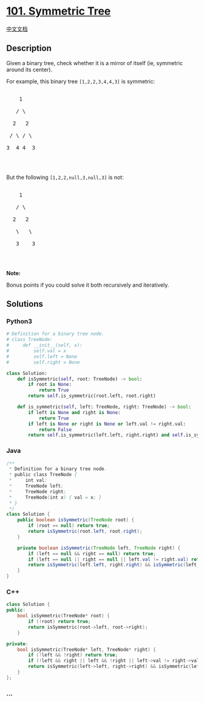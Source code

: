 # [101. Symmetric Tree](https://leetcode.com/problems/symmetric-tree)

[中文文档](/solution/0100-0199/0101.Symmetric%20Tree/README.md)

## Description

<p>Given a binary tree, check whether it is a mirror of itself (ie, symmetric around its center).</p>

<p>For example, this binary tree <code>[1,2,2,3,4,4,3]</code> is symmetric:</p>

<pre>

    1

   / \

  2   2

 / \ / \

3  4 4  3

</pre>

<p>&nbsp;</p>

<p>But the following <code>[1,2,2,null,3,null,3]</code> is not:</p>

<pre>

    1

   / \

  2   2

   \   \

   3    3

</pre>

<p>&nbsp;</p>

<p><b>Note:</b><br />

Bonus points if you could solve it both recursively and iteratively.</p>

## Solutions

<!-- tabs:start -->

### **Python3**

```python
# Definition for a binary tree node.
# class TreeNode:
#     def __init__(self, x):
#         self.val = x
#         self.left = None
#         self.right = None

class Solution:
    def isSymmetric(self, root: TreeNode) -> bool:
        if root is None:
            return True
        return self.is_symmetric(root.left, root.right)

    def is_symmetric(self, left: TreeNode, right: TreeNode) -> bool:
        if left is None and right is None:
            return True
        if left is None or right is None or left.val != right.val:
            return False
        return self.is_symmetric(left.left, right.right) and self.is_symmetric(left.right, right.left)
```

### **Java**

```java
/**
 * Definition for a binary tree node.
 * public class TreeNode {
 *     int val;
 *     TreeNode left;
 *     TreeNode right;
 *     TreeNode(int x) { val = x; }
 * }
 */
class Solution {
    public boolean isSymmetric(TreeNode root) {
        if (root == null) return true;
        return isSymmetric(root.left, root.right);
    }

    private boolean isSymmetric(TreeNode left, TreeNode right) {
        if (left == null && right == null) return true;
        if (left == null || right == null || left.val != right.val) return false;
        return isSymmetric(left.left, right.right) && isSymmetric(left.right, right.left);
    }
}
```

### **C++**

```cpp
class Solution {
public:
    bool isSymmetric(TreeNode* root) {
        if (!root) return true;
        return isSymmetric(root->left, root->right);
    }

private:
    bool isSymmetric(TreeNode* left, TreeNode* right) {
        if (!left && !right) return true;
        if (!left && right || left && !right || left->val != right->val) return false;
        return isSymmetric(left->left, right->right) && isSymmetric(left->right, right->left);
    }
};
```

### **...**

```

```

<!-- tabs:end -->
